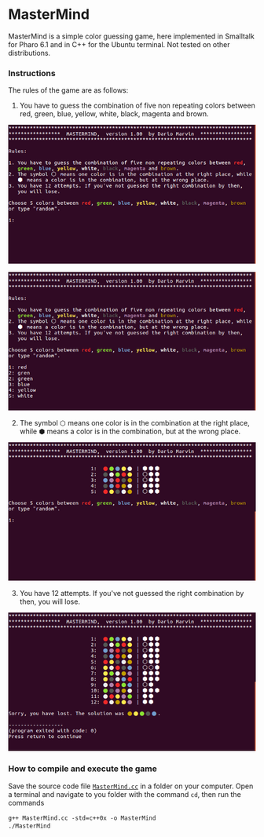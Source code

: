 # MasterMind
MasterMind is a simple color guessing game, here implemented in Smalltalk for Pharo 6.1 and in C++ for the Ubuntu terminal. Not tested on other distributions.

### Instructions

The rules of the game are as follows:

1. You have to guess the combination of five non repeating colors between red, green, blue, yellow, white, black, magenta and brown.

<p align="center">
  <img src="https://github.com/dario-marvin/MasterMind/blob/master/MM1.png">
</p>

<p align="center">
  <img src="https://github.com/dario-marvin/MasterMind/blob/master/MM2.png">
</p>

2. The symbol ⬡  means one color is in the combination at the right place, while ⬢  means a color is in the combination, but at the wrong place.

<p align="center">
  <img src="https://github.com/dario-marvin/MasterMind/blob/master/MM4.png">
</p>

3. You have 12 attempts. If you've not guessed the right combination by then, you will lose.

<p align="center">
  <img src="https://github.com/dario-marvin/MasterMind/blob/master/MM5.png">
</p>


### How to compile and execute the game
Save the source code file [`MasterMind.cc`](https://github.com/dario-marvin/MasterMind/blob/master/MasterMind.cc) in a folder on your computer. Open a terminal and navigate to you folder with the command `cd`, then run the commands
```
g++ MasterMind.cc -std=c++0x -o MasterMind
./MasterMind
```
